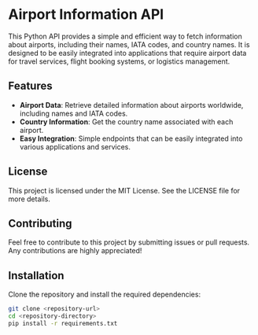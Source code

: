 # Airport Information API

This Python API provides a simple and efficient way to fetch information about airports, including their names, IATA codes, and country names. It is designed to be easily integrated into applications that require airport data for travel services, flight booking systems, or logistics management.


## Features

- **Airport Data**: Retrieve detailed information about airports worldwide, including names and IATA codes.
- **Country Information**: Get the country name associated with each airport.
- **Easy Integration**: Simple endpoints that can be easily integrated into various applications and services.

## License
This project is licensed under the MIT License. See the LICENSE file for more details.

## Contributing
Feel free to contribute to this project by submitting issues or pull requests. Any contributions are highly appreciated!

## Installation

Clone the repository and install the required dependencies:

```bash
git clone <repository-url>
cd <repository-directory>
pip install -r requirements.txt

